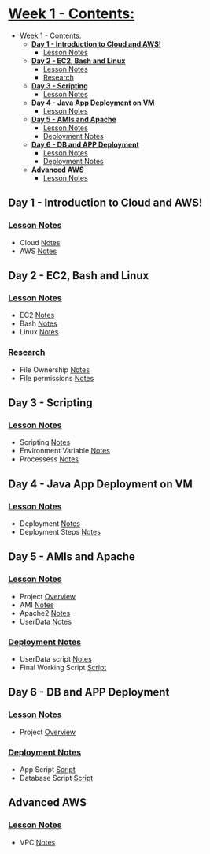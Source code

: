 # <u>Week 1 - Contents:</u>
- [Week 1 - Contents:](#week-1---contents)
  - [**Day 1 - Introduction to Cloud and AWS!**](#day-1---introduction-to-cloud-and-aws)
    - [Lesson Notes](#lesson-notes)
  - [**Day 2 - EC2, Bash and Linux**](#day-2---ec2-bash-and-linux)
    - [Lesson Notes](#lesson-notes-1)
    - [Research](#research)
  - [**Day 3 - Scripting**](#day-3---scripting)
    - [Lesson Notes](#lesson-notes-2)
  - [**Day 4 - Java App Deployment on VM**](#day-4---java-app-deployment-on-vm)
    - [Lesson Notes](#lesson-notes-3)
  - [**Day 5 - AMIs and Apache**](#day-5---amis-and-apache)
    - [Lesson Notes](#lesson-notes-4)
    - [Deployment Notes](#deployment-notes)
  - [**Day 6 - DB and APP Deployment**](#day-6---db-and-app-deployment)
    - [Lesson Notes](#lesson-notes-5)
    - [Deployment Notes](#deployment-notes-1)
  - [**Advanced AWS**](#advanced-aws)
    - [Lesson Notes](#lesson-notes-6)

## **Day 1 - Introduction to Cloud and AWS!**

### <u>Lesson Notes</u>
 - Cloud [Notes](Day-1/Cloud.md)
 - AWS [Notes](Day-1/AWS.md)

## **Day 2 - EC2, Bash and Linux**

### <u>Lesson Notes</u>
 - EC2 [Notes](Day-2/EC2.md)
 - Bash [Notes](Day-2/Bash.md)
 - Linux [Notes](Day-2/Linux.md)
  
### <u>Research</u>
- File Ownership [Notes](Day-2/fileOwnership.md)
- File permissions [Notes](Day-2/filePermissions.md)


## **Day 3 - Scripting**
### <u>Lesson Notes</u>
- Scripting [Notes](Day-3/Scripting.md)
- Environment Variable [Notes](Day-3/EnvironmentVariables.md)
- Processess [Notes](Day-3/Processes.md)

## **Day 4 - Java App Deployment on VM**
### <u>Lesson Notes</u>
- Deployment [Notes](Day-4/DeploymentTiers.md)
- Deployment Steps [Notes](Day-4/DeployingJavaApp.md)

## **Day 5 - AMIs and Apache**
### <u>Lesson Notes</u>
- Project [Overview](Day-5/ProjectOverview.md)
- AMI [Notes](Day-5/AMI.md)
- Apache2 [Notes](Day-5/Apache2.md)
- UserData [Notes](Day-5/UserData.md)

### <u>Deployment Notes</u>
- UserData script [Notes](Day-5/userDataScript.md)
- Final Working Script [Script](Day-5/FinalScript)

## **Day 6 - DB and APP Deployment**
### <u>Lesson Notes</u>
- Project [Overview](Day-6/ProjectOverview.md)

### <u>Deployment Notes</u>
- App Script [Script](Day-6/AppScript.md)
- Database Script [Script](Day-6/DBScript.md)

## **Advanced AWS**

### <u>Lesson Notes</u>
- VPC [Notes](<Advanced AWS/VPC.md>)
